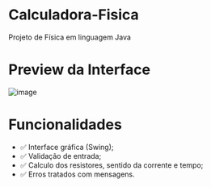# Calculadora-Fisica
Projeto de Física em linguagem Java

# Preview da Interface
![image](https://github.com/user-attachments/assets/86313528-be27-4635-8cff-d2c57e75de87)

# Funcionalidades
* ✅ Interface gráfica (Swing);
* ✅ Validação de entrada;
* ✅ Calculo dos resistores, sentido da corrente e tempo;
* ✅ Erros tratados com mensagens.

